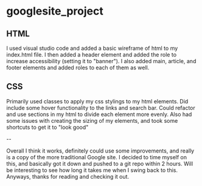 # googlesite_project

## HTML
  
  I used visual studio code and added a basic wireframe of html to my index.html file. I then added a header element and added
  the role to increase accessibility (setting it to "banner"). I also added main, article, and footer elements and added roles
  to each of them as well. 
  
## CSS
  Primarily used classes to apply my css stylings to my html elements. Did include some hover functionality to the links and 
  search bar. Could refactor and use sections in my html to divide each element more evenly. Also had some issues with creating
  the sizing of my elements, and took some shortcuts to get it to "look good" 
  
--

Overall I think it works, definitely could use some improvements, and really is a copy of the more traditional Google site. I 
decided to time myself on this, and basically got it down and pushed to a git repo within 2 hours. Will be interesting to see
how long it takes me when I swing back to this. Anyways, thanks for reading and checking it out. 
